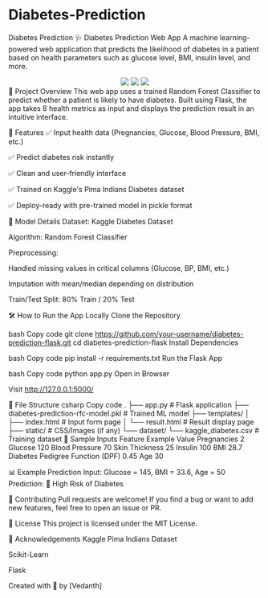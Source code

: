 # Diabetes-Prediction
Diabetes Prediction
🩺 Diabetes Prediction Web App
A machine learning-powered web application that predicts the likelihood of diabetes in a patient based on health parameters such as glucose level, BMI, insulin level, and more.

<div align="center"> <img src="https://img.shields.io/badge/Python-3.9-blue?logo=python" /> <img src="https://img.shields.io/badge/Flask-WebApp-lightgrey?logo=flask" /> <img src="https://img.shields.io/badge/ML-Model%20Based-orange?logo=scikit-learn" /> </div>
🚀 Project Overview
This web app uses a trained Random Forest Classifier to predict whether a patient is likely to have diabetes. Built using Flask, the app takes 8 health metrics as input and displays the prediction result in an intuitive interface.

🔬 Features
✅ Input health data (Pregnancies, Glucose, Blood Pressure, BMI, etc.)

✅ Predict diabetes risk instantly

✅ Clean and user-friendly interface

✅ Trained on Kaggle's Pima Indians Diabetes dataset

✅ Deploy-ready with pre-trained model in pickle format

🧠 Model Details
Dataset: Kaggle Diabetes Dataset

Algorithm: Random Forest Classifier

Preprocessing:

Handled missing values in critical columns (Glucose, BP, BMI, etc.)

Imputation with mean/median depending on distribution

Train/Test Split: 80% Train / 20% Test

🛠 How to Run the App Locally
Clone the Repository

bash
Copy code
git clone https://github.com/your-username/diabetes-prediction-flask.git
cd diabetes-prediction-flask
Install Dependencies

bash
Copy code
pip install -r requirements.txt
Run the Flask App

bash
Copy code
python app.py
Open in Browser

Visit http://127.0.0.1:5000/

📁 File Structure
csharp
Copy code
.
├── app.py                      # Flask application
├── diabetes-prediction-rfc-model.pkl  # Trained ML model
├── templates/
│   ├── index.html              # Input form page
│   └── result.html             # Result display page
├── static/                     # CSS/Images (if any)
└── dataset/
    └── kaggle_diabetes.csv     # Training dataset
🧪 Sample Inputs
Feature	Example Value
Pregnancies	2
Glucose	120
Blood Pressure	70
Skin Thickness	25
Insulin	100
BMI	28.7
Diabetes Pedigree Function (DPF)	0.45
Age	30

📊 Example Prediction
Input: Glucose = 145, BMI = 33.6, Age = 50
Prediction: 🔴 High Risk of Diabetes

🤝 Contributing
Pull requests are welcome! If you find a bug or want to add new features, feel free to open an issue or PR.

📃 License
This project is licensed under the MIT License.

🙌 Acknowledgements
Kaggle Pima Indians Dataset

Scikit-Learn

Flask

Created with 💙 by [Vedanth]
